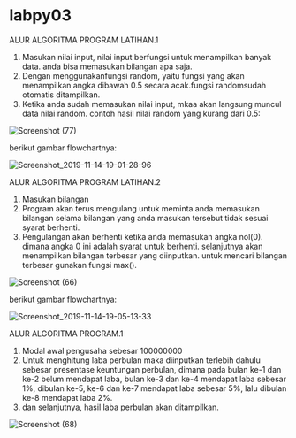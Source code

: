 # labpy03
ALUR ALGORITMA PROGRAM LATIHAN.1
1. Masukan nilai input, nilai input berfungsi untuk menampilkan banyak data. anda bisa memasukan bilangan apa saja.
2. Dengan menggunakanfungsi random, yaitu fungsi yang akan menampilkan angka dibawah 0.5 secara acak.fungsi randomsudah otomatis ditampilkan.
3. Ketika anda sudah memasukan nilai input, mkaa akan langsung muncul data nilai random.
contoh hasil nilai random yang kurang dari 0.5:

![Screenshot (77)](https://user-images.githubusercontent.com/57041175/68541104-fa418b80-03cd-11ea-8802-be969aac0091.png)

berikut gambar flowchartnya:


![Screenshot_2019-11-14-19-01-28-96](https://user-images.githubusercontent.com/57041175/68857026-76acd500-0714-11ea-9bcb-5a29395ef690.png)


ALUR ALGORITMA PROGRAM LATIHAN.2
1. Masukan bilangan
2. Program akan terus mengulang untuk meminta anda memasukan bilangan selama bilangan yang anda masukan tersebut tidak sesuai syarat berhenti.
3. Pengulangan akan berhenti ketika anda memasukan angka nol(0). dimana angka 0 ini adalah syarat untuk berhenti.
selanjutnya akan menampilkan bilangan terbesar yang diinputkan. untuk mencari bilangan terbesar gunakan fungsi max().

![Screenshot (66)](https://user-images.githubusercontent.com/57041175/68540892-332c3100-03cb-11ea-8364-85fe0fdef2f2.png)

berikut gambar flowchartnya:

![Screenshot_2019-11-14-19-05-13-33](https://user-images.githubusercontent.com/57041175/68856450-18cbbd80-0713-11ea-8c93-b3210009a207.png)



ALUR ALGORITMA PROGRAM.1
1. Modal awal pengusaha sebesar 100000000
2. Untuk menghitung laba perbulan maka diinputkan terlebih dahulu sebesar presentase keuntungan perbulan, dimana pada bulan ke-1 dan ke-2 belum mendapat laba, bulan ke-3 dan ke-4 mendapat laba sebesar 1%, dibulan ke-5, ke-6 dan ke-7 mendapat laba sebesar 5%, lalu dibulan ke-8 mendapat laba 2%.
3. dan selanjutnya, hasil laba perbulan akan ditampilkan.

![Screenshot (68)](https://user-images.githubusercontent.com/57041175/68540907-6bcc0a80-03cb-11ea-8659-4b523e26ef66.png)
